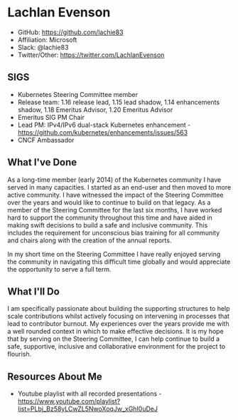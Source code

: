 # Lachlan Evenson

- GitHub: https://github.com/lachie83
- Affiliation: Microsoft
- Slack: @lachie83
- Twitter/Other: https://twitter.com/LachlanEvenson

## SIGS

- Kubernetes Steering Committee member
- Release team: 1.16 release lead, 1.15 lead shadow, 1.14 enhancements shadow, 1.18 Emeritus Advisor, 1.20 Emeritus Advisor
- Emeritus SIG PM Chair
- Lead PM: IPv4/IPv6 dual-stack Kubernetes enhancement - https://github.com/kubernetes/enhancements/issues/563
- CNCF Ambassador

## What I've Done

As a long-time member (early 2014) of the Kubernetes community I have served in many capacities. I started as an end-user and then moved to more active community. I have witnessed the impact of the Steering Committee over the years and would like to continue to build on that legacy. As a member of the Steering Committee for the last six months, I have worked hard to support the community throughout this time and have aided in making swift decisions to build a safe and inclusive community. This includes the requirement for unconscious bias training for all community and chairs along with the creation of the annual reports. 

In my short time on the Steering Committee I have really enjoyed serving the community in navigating this difficult time globally and would appreciate the opportunity to serve a full term.

## What I'll Do

I am specifically passionate about building the supporting structures to help scale contributions whilst actively focusing on intervening in processes that lead to contributor burnout. My experiences over the years provide me with a well rounded context in which to make effective decisions. It is my hope that by serving on the Steering Committee, I can help continue to build a safe, supportive, inclusive and collaborative environment for the project to flourish.

## Resources About Me

- Youtube playlist with all recorded presentations - https://www.youtube.com/playlist?list=PLbj_Bz58yLCwZL5NwoXoqJw_xGhI0uDeJ
